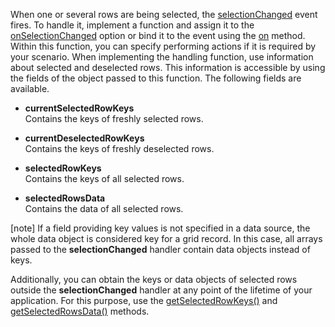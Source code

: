 When one or several rows are being selected, the [selectionChanged](/api-reference/10%20UI%20Widgets/dxDataGrid/4%20Events/selectionChanged.md '/Documentation/ApiReference/UI_Widgets/dxDataGrid/Events/#selectionChanged') event fires. To handle it, implement a function and assign it to the [onSelectionChanged](/api-reference/10%20UI%20Widgets/dxDataGrid/1%20Configuration/onSelectionChanged.md '/Documentation/ApiReference/UI_Widgets/dxDataGrid/Configuration/#onSelectionChanged') option or bind it to the event using the [on](/api-reference/10%20UI%20Widgets/EventsMixin/3%20Methods/on(eventName_eventHandler).md '/Documentation/ApiReference/UI_Widgets/dxDataGrid/Methods/#oneventName_eventHandler') method. Within this function, you can specify performing actions if it is required by your scenario. When implementing the handling function, use information about selected and deselected rows. This information is accessible by using the fields of the object passed to this function. The following fields are available.

* **currentSelectedRowKeys**		
Contains the keys of freshly selected rows.

* **currentDeselectedRowKeys**		
Contains the keys of freshly deselected rows.

* **selectedRowKeys**		
Contains the keys of all selected rows.

* **selectedRowsData**		
Contains the data of all selected rows.

[note] If a field providing key values is not specified in a data source, the whole data object is considered key for a grid record. In this case, all arrays passed to the **selectionChanged** handler contain data objects instead of keys.

Additionally, you can obtain the keys or data objects of selected rows outside the **selectionChanged** handler at any point of the lifetime of your application. For this purpose, use the [getSelectedRowKeys()](/api-reference/10%20UI%20Widgets/dxDataGrid/3%20Methods/getSelectedRowKeys().md '/Documentation/ApiReference/UI_Widgets/dxDataGrid/Methods/#getSelectedRowKeys') and [getSelectedRowsData()](/api-reference/10%20UI%20Widgets/dxDataGrid/3%20Methods/getSelectedRowsData().md '/Documentation/ApiReference/UI_Widgets/dxDataGrid/Methods/#getSelectedRowsData') methods.